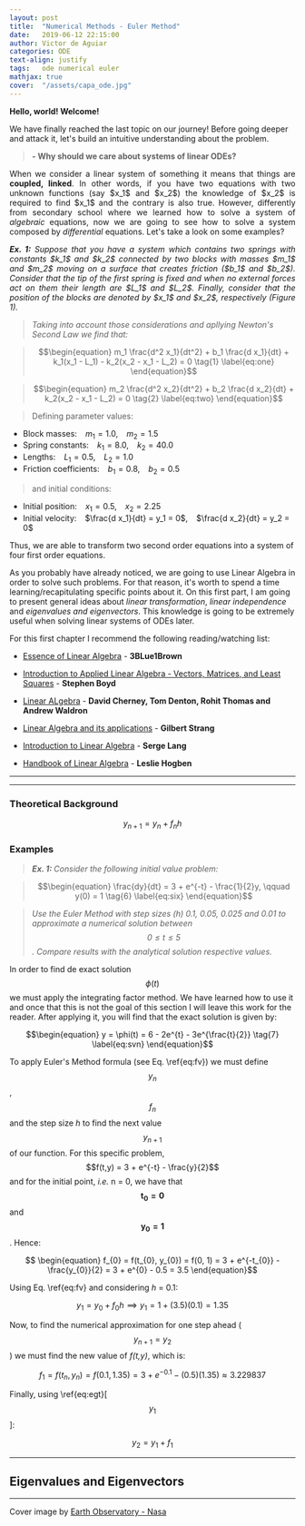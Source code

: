 ```yaml
---
layout: post
title:  "Numerical Methods - Euler Method"
date:   2019-06-12 22:15:00
author: Victor de Aguiar
categories: ODE
text-align: justify
tags:	ode numerical euler
mathjax: true
cover:  "/assets/capa_ode.jpg"
---
```

**Hello, world! Welcome!**

We have finally reached the last topic on our journey! Before going deeper and attack it, let's build an intuitive understanding about the problem.

> **- Why should we care about systems of linear ODEs?**

<p align="justify">
  When we consider a linear system of something it means that things are <b>coupled, linked</b>. In other words, if you have two equations with two unknown functions (say $x_1$ and $x_2$) the knowledge of $x_2$ is required to find $x_1$ and the contrary is also true. However, differently from secondary school where we learned how to solve a system of <i>algebraic</i> equations, now we are going to see how to solve a system composed by <i>differential</i> equations. Let's take a look on some examples?
</p>

<p align="justify"> <i><b>Ex. 1:</b></i> <i>Suppose that you have a system which contains two springs with constants $k_1$ and $k_2$ connected by two blocks with masses $m_1$ and $m_2$ moving on a surface that creates friction ($b_1$ and $b_2$). Consider that the tip of the first spring is fixed and when no external forces act on them their length are $L_1$ and $L_2$. Finally, consider that the position of the blocks are denoted by $x_1$ and $x_2$, respectively (Figure 1).</i> </p>

> *Taking into account those considerations and apllying Newton's Second Law we find that:*

> $$\begin{equation} m_1 \frac{d^2 x_1}{dt^2} + b_1 \frac{d x_1}{dt} + k_1(x_1 - L_1) - k_2(x_2 - x_1 - L_2) = 0 \tag{1} \label{eq:one} \end{equation}$$

> $$\begin{equation} m_2 \frac{d^2 x_2}{dt^2} + b_2 \frac{d x_2}{dt} + k_2(x_2 - x_1 - L_2) = 0 \tag{2} \label{eq:two} \end{equation}$$

> Defining parameter values:

* Block masses: &ensp; $m_1 = 1.0$, &ensp; $m_2 = 1.5$ 
* Spring constants: &ensp; $k_1 = 8.0$, &ensp; $k_2 = 40.0$ 
* Lengths: &ensp; $L_1 = 0.5$, &ensp; $L_2 = 1.0$ 
* Friction coefficients: &ensp; $b_1 = 0.8$, &ensp; $b_2 = 0.5$

> and initial conditions:

* Initial position: &ensp; $x_1 = 0.5$, &ensp; $x_2 = 2.25$
* Initial velocity: &ensp; $\frac{d x_1}{dt} = y_1 = 0$, &ensp; $\frac{d x_2}{dt} = y_2 = 0$ 

Thus, we are able to transform two second order equations into a system of four first order equations.

As you probably have already noticed, we are going to use Linear Algebra in order to solve such problems. For that reason, it's worth to spend a time learning/recapitulating specific points about it. On this first part, I am going to present general ideas about *linear transformation*, *linear independence* and *eigenvalues and eigenvectors*. This knowledge is going to be extremely useful when solving linear systems of ODEs later.

For this first chapter I recommend the following reading/watching list:

- [Essence of Linear Algebra](https://www.youtube.com/watch?v=fNk_zzaMoSs&list=PLZHQObOWTQDPD3MizzM2xVFitgF8hE_ab) - **3BLue1Brown**

- [Introduction to Applied Linear Algebra - Vectors, Matrices, and Least Squares](http://vmls-book.stanford.edu/vmls.pdf) - **Stephen Boyd**

- [Linear ALgebra](https://www.math.ucdavis.edu/~linear/linear-guest.pdf) - **David Cherney, Tom Denton, Rohit Thomas and Andrew Waldron**

- [Linear Algebra and its applications](http://www.math.hcmus.edu.vn/~bxthang/Linear%20algebra%20and%20its%20applications.pdf) - **Gilbert Strang**

- [Introduction to Linear Algebra](http://www.math.nagoya-u.ac.jp/~richard/teaching/f2014/Lin_alg_Lang.pdf) - **Serge Lang**

- [Handbook of Linear Algebra](http://www2.fiit.stuba.sk/~kvasnicka/QuantumComputing/Hogben-Handbook%20of%20Linear%20Algebra-%28CRC%20press,%202007%29.pdf) - **Leslie Hogben**

----
----

### Theoretical Background

$$\begin{equation} y_{n+1} = y_{n} + f_{n}h \tag{5} \label{eq:fv} \end{equation}$$

### Examples

> <i><b> Ex. 1: </b> Consider the following initial value problem:</i>

> $$\begin{equation} \frac{dy}{dt} = 3 + e^{-t} - \frac{1}{2}y, \qquad y(0) = 1 \tag{6} \label{eq:six} \end{equation}$$

> <i>Use the Euler Method with step sizes (h) 0.1, 0.05, 0.025 and 0.01 to approximate a numerical solution between $$ 0 \leq t \leq 5 $$. Compare results with the analytical solution respective values.</i> 

In order to find de exact solution $$\phi(t)$$ we must apply the integrating factor method. We have learned how to use it and once that this is not the goal of this section I will leave this work for the reader. After applying it, you will find that the exact solution is given by:

$$\begin{equation} y = \phi(t) = 6 - 2e^{t} - 3e^{\frac{t}{2}} \tag{7} \label{eq:svn} \end{equation}$$  

To apply Euler's Method formula (see Eq. \ref{eq:fv}) we must define $$y_{n}$$, $$f_{n}$$ and the step size *h* to find the next value $$y_{n+1}$$ of our function. For this specific problem, $$f(t,y) = 3 + e^{-t} - \frac{y}{2}$$ and for the initial point, *i.e.* n = 0, we have that $$\mathbf{t_{0} = 0}$$ and $$\mathbf{y_{0} = 1}$$. Hence:

$$ \begin{equation} f_{0} = f(t_{0}, y_{0}) = f(0, 1) = 3 + e^{-t_{0}} - \frac{y_{0}}{2} = 3 + e^{0} - 0.5 = 3.5 \end{equation}$$ 

Using Eq. \ref{eq:fv} and considering *h* = 0.1:

$$\begin{equation} y_{1} = y_{0} + f_{0}h \implies y_{1} = 1 + (3.5)(0.1) = 1.35 \end{equation} \tag{8} \label{eq:egt}$$

Now, to find the numerical approximation for one step ahead ($$y_{n+1} = y_{2}$$) we must find the new value of *f(t,y)*, which is:

$$ \begin{equation} f_{1} = f(t_{n}, y_{n}) = f(0.1, 1.35) = 3 + e^{-0.1} - (0.5)(1.35) \approx 3.229837 \tag{9} \label{eq:9}\end{equation}$$

Finally, using \ref{eq:egt}[$$y_{1}$$]:

$$ \begin{equation} y_{2} = y_{1} + f_{1} \end{equation}$$

----

## Eigenvalues and Eigenvectors


----

Cover image by [Earth Observatory - Nasa](https://earthobservatory.nasa.gov/images/41161/katabatic-winds-rake-antarcticas-terra-nova-bay)

[jekyll]:      http://jekyllrb.com
[jekyll-gh]:   https://github.com/jekyll/jekyll
[jekyll-help]: https://github.com/jekyll/jekyll-help
[highlight]:   https://highlightjs.org/
[lightbox]:    http://lokeshdhakar.com/projects/lightbox2/
[jekyll-archive]: https://github.com/jekyll/jekyll-archives
[liquid]: https://github.com/Shopify/liquid/wiki/Liquid-for-Designers
